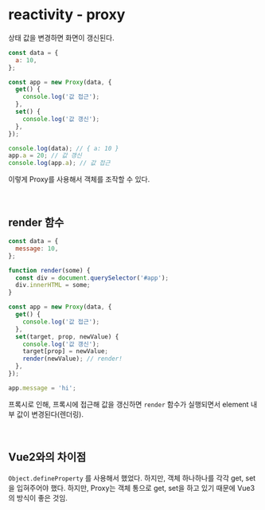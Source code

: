 # reactivity - proxy

상태 값을 변경하면 화면이 갱신된다.

```javascript
const data = {
  a: 10,
};

const app = new Proxy(data, {
  get() {
    console.log('값 접근');
  },
  set() {
    console.log('값 갱신');
  },
});

console.log(data); // { a: 10 }
app.a = 20; // 값 갱신
console.log(app.a); // 값 접근
```

이렇게 Proxy를 사용해서 객체를 조작할 수 있다.

<br/>

## render 함수

```javascript
const data = {
  message: 10,
};

function render(some) {
  const div = document.querySelector('#app');
  div.innerHTML = some;
}

const app = new Proxy(data, {
  get() {
    console.log('값 접근');
  },
  set(target, prop, newValue) {
    console.log('값 갱신');
    target[prop] = newValue;
    render(newValue); // render!
  },
});

app.message = 'hi';
```

프록시로 인해, 프록시에 접근해 값을 갱신하면 `render` 함수가 실행되면서 element 내부 값이 변경된다(렌더링).

<br/>

## Vue2와의 차이점

`Object.defineProperty` 를 사용해서 했었다. 하지만, 객체 하나하나를 각각 get, set을 입혀주어야 했다. 하지만, Proxy는 객체 통으로 get, set을 하고 있기 때문에 Vue3의 방식이 좋은 것임.


